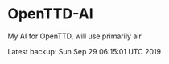 # OpenTTD-AI
My AI for OpenTTD, will use primarily air

Latest backup: Sun Sep 29 06:15:01 UTC 2019
